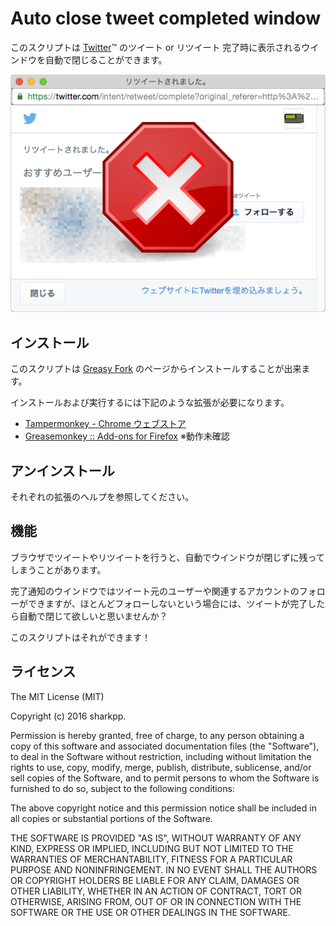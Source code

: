 # Auto close tweet completed window

このスクリプトは [Twitter](https://twitter.com/)™ のツイート or リツイート 完了時に表示されるウインドウを自動で閉じることができます。

![ロゴ](https://raw.githubusercontent.com/sharkpp-userscripts/auto-close-tweet-completed-window/master/img/logo.png)

## インストール

このスクリプトは [Greasy Fork](https://greasyfork.org/ja/scripts/999999-auto-close-tweet-completed-window) のページからインストールすることが出来ます。

インストールおよび実行するには下記のような拡張が必要になります。

* [Tampermonkey - Chrome ウェブストア](https://chrome.google.com/webstore/detail/tampermonkey/dhdgffkkebhmkfjojejmpbldmpobfkfo?hl=ja)
* [Greasemonkey :: Add-ons for Firefox](https://addons.mozilla.org/ja/firefox/addon/greasemonkey/) ※動作未確認

## アンインストール

それぞれの拡張のヘルプを参照してください。

## 機能

ブラウザでツイートやリツイートを行うと、自動でウインドウが閉じずに残ってしまうことがあります。

完了通知のウインドウではツイート元のユーザーや関連するアカウントのフォローができますが、ほとんどフォローしないという場合には、ツイートが完了したら自動で閉じて欲しいと思いませんか？

このスクリプトはそれができます！

## ライセンス

The MIT License (MIT)

Copyright (c) 2016 sharkpp.

Permission is hereby granted, free of charge, to any person obtaining a copy
of this software and associated documentation files (the "Software"), to deal
in the Software without restriction, including without limitation the rights
to use, copy, modify, merge, publish, distribute, sublicense, and/or sell
copies of the Software, and to permit persons to whom the Software is
furnished to do so, subject to the following conditions:

The above copyright notice and this permission notice shall be included in
all copies or substantial portions of the Software.

THE SOFTWARE IS PROVIDED "AS IS", WITHOUT WARRANTY OF ANY KIND, EXPRESS OR
IMPLIED, INCLUDING BUT NOT LIMITED TO THE WARRANTIES OF MERCHANTABILITY,
FITNESS FOR A PARTICULAR PURPOSE AND NONINFRINGEMENT. IN NO EVENT SHALL THE
AUTHORS OR COPYRIGHT HOLDERS BE LIABLE FOR ANY CLAIM, DAMAGES OR OTHER
LIABILITY, WHETHER IN AN ACTION OF CONTRACT, TORT OR OTHERWISE, ARISING FROM,
OUT OF OR IN CONNECTION WITH THE SOFTWARE OR THE USE OR OTHER DEALINGS IN
THE SOFTWARE.
